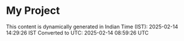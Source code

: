 # My Project

This content is dynamically generated in Indian Time (IST): 2025-02-14 14:29:26 IST
Converted to UTC: 2025-02-14 08:59:26 UTC
